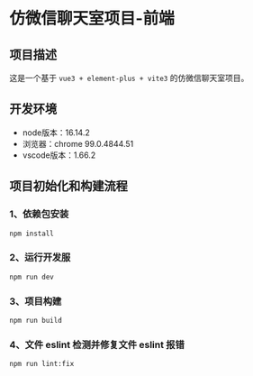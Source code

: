 # 仿微信聊天室项目-前端

## 项目描述

这是一个基于 `vue3 + element-plus + vite3` 的仿微信聊天室项目。

## 开发环境

* node版本：16.14.2
* 浏览器：chrome 99.0.4844.51
* vscode版本：1.66.2

## 项目初始化和构建流程

### 1、依赖包安装
```
npm install
```

### 2、运行开发服
```
npm run dev
```

### 3、项目构建
```
npm run build
```

### 4、文件 eslint 检测并修复文件 eslint 报错
```
npm run lint:fix
```